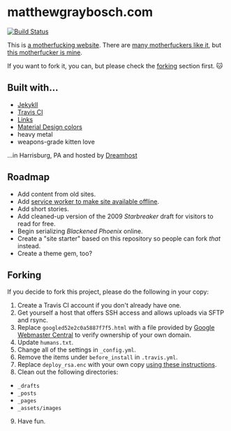 # matthewgraybosch.com

[![Build Status](https://travis-ci.org/matthewgraybosch/matthewgraybosch.com.svg?branch=master)](https://travis-ci.org/matthewgraybosch/matthewgraybosch.com)

This is [a motherfucking website](https://motherfuckingwebsite.com). There are [many motherfuckers like it](https://bettermotherfuckingwebsite.com), but [this motherfucker is mine](https://www.matthewgraybosch.com). 

If you want to fork it, you can, but please check the [forking](#forking) section first. :cat:

## Built with...

* [Jekykll](http://jekyllrb.com)
* [Travis CI](http://travis-ci.org)
* [Links](http://mrmrs.io/links/)
* [Material Design colors](https://material.io/guidelines/style/color.html#color-color-palette)
* heavy metal
* weapons-grade kitten love

...in Harrisburg, PA and hosted by [Dreamhost](https://dreamhost.com)

## Roadmap

* Add content from old sites.
* Add [service worker to make site available offline](https://fossbytes.com/get-jekyll-blog-work-offline/).
* Add short stories.
* Add cleaned-up version of the 2009 *Starbreaker* draft for visitors to read for free.
* Begin serializing *Blackened Phoenix* online.
* Create a "site starter" based on this repository so people can fork *that* instead. 
* Create a theme gem, too?

## Forking

If you decide to fork this project, please do the following in your copy:

1. Create a Travis CI account if you don't already have one.
2. Get yourself a host that offers SSH access and allows uploads via SFTP and rsync.
3. Replace ```googled52e2c0a5887f7f5.html``` with a file provided by [Google Webmaster Central](https://www.google.com/webmasters/verification/home?hl=en) to verify ownership of your own domain.
4. Update ```humans.txt```.
5. Change all of the settings in ```_config.yml```.
6. Remove the items under ```before_install``` in ```.travis.yml```.
7. Replace ```deploy_rsa.enc``` with your own copy [using these instructions](https://oncletom.io/2016/travis-ssh-deploy/).
8. Clean out the following directories: 
  * ```_drafts```
  * ```_posts```
  * ```_pages```
  * ```_assets/images```
9. Have fun.
